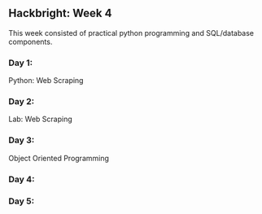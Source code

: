 ## Hackbright: Week 4

This week consisted of practical python programming and SQL/database components.

### Day 1:
Python: Web Scraping

### Day 2:
Lab: Web Scraping

### Day 3:
Object Oriented Programming

### Day 4:


### Day 5:

